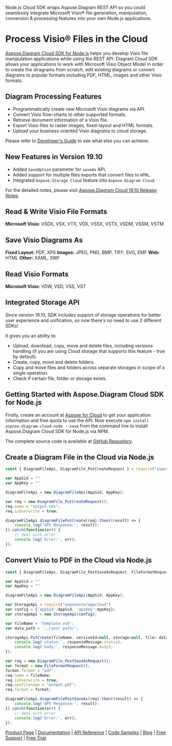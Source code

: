 Node.js Cloud SDK wraps Aspose.Diagram REST API so you could seamlessly integrate Microsoft Visio® file generation, manipulation, conversion & processing features into your own Node.js applications.

# Process Visio® Files in the Cloud
[Aspose.Diagram Cloud SDK for Node.js](https://products.aspose.cloud/diagram/nodejs) helps you develop Visio file manipulation applications while using the REST API. Diagram Cloud SDK allows your applications to work with Microsoft Visio Object Model in order to create the diragrams from scratch, edit existing diagrams or convert diagrams to popular formats including PDF, HTML, images and other Visio formats.

## Diagram Processing Features
- Programmatically create new Microsoft Visio diagrams via API.
- Convert Visio flow-charts to other supported formats.
- Retrieve document information of a Visio file.
- Export Visio files to raster images, fixed-layout and HTML formats.
- Upload your business oriented Visio diagrams to cloud storage.

Please refer to [Developer's Guide](https://docs.aspose.cloud/display/diagramcloud/Developer+Guide) to see what else you can achieve.

## New Features in Version 19.10

- Added `SaveOption` parameter for `saveAs` API.
- Added support for multiple files exports that convert files to `HTML`.
- Integrated `Aspose.Storage Cloud` feature into `Aspose.Diagram Cloud`.

For the detailed notes, please visit [Aspose.Diagram Cloud 19.10 Release Notes](https://docs.aspose.cloud/display/diagramcloud/Aspose.Diagram+Cloud+19.10+Release+Notes).

## Read & Write Visio File Formats

**Microsoft Visio:** VSDX, VSX, VTX, VDX, VSSX, VSTX, VSDM, VSSM, VSTM

## Save Visio Diagrams As

**Fixed Layout:** PDF, XPS
**Images:** JPEG, PNG, BMP, TIFF, SVG, EMF
**Web:** HTML
**Other:** XAML, SWF

## Read Visio Formats

**Microsoft Visio:** VDW, VSD, VSS, VST

## Integrated Storage API

Since version 19.10, SDK includes support of storage operations for better user experience and unification, so now there's no need to use 2 different SDKs!

It gives you an ability to:

- Upload, download, copy, move and delete files, including versions handling (if you are using Cloud storage that supports this feature - true by default).
- Create, copy, move and delete folders.
- Copy and move files and folders across separate storages in scope of a single operation.
- Check if certain file, folder or storage exists.

## Getting Started with Aspose.Diagram Cloud SDK for Node.js

Firstly, create an account at [Aspose for Cloud](https://dashboard.aspose.cloud/#/apps) to get your application information and free quota to use the API. Now execute `npm install aspose-diagram-cloud-node --save` from the command line to install Aspose.Diagram Cloud SDK for Node.js via NPM.

The complete source code is available at [GitHub Repository](https://github.com/aspose-diagram-cloud/aspose-diagram-cloud-node).

## Create a Diagram File in the Cloud via Node.js

```js
const { DiagramFileApi, DiagramFile_PutCreateRequest } = require("asposediagramcloud");

var AppSid = ""
var AppKey = ""

diagramFileApi = new DiagramFileApi(AppSid, AppKey);

var req = new DiagramFile_PutCreateRequest();
req.name = "output.vdx";
req.isOverwrite = true;

diagramFileApi.diagramFilePutCreate(req).then((result) => {
    console.log('API Response:', result);
}).catch(function(err) {
    // deal with error
    console.log('Error:', err);
});
```

## Convert Visio to PDF in the Cloud via Node.js

```js
const { DiagramFileApi, DiagramFile_PostSaveAsRequest, FileFormatRequest } = require("asposediagramcloud");

var AppSid = ""
var AppKey = ""

diagramFileApi = new DiagramFileApi(AppSid, AppKey);

var StorageApi = require("asposestoragecloud")
var config = {'appSid':AppSid, 'apiKey':AppKey};
var storageApi = new StorageApi(config);

var fileName = 'template.vsd';
var data_path = '../your path/';

storageApi.PutCreate(fileName, versionId=null, storage=null, file= data_path + fileName , function(responseMessage) {
	console.log('status:', responseMessage.status);
	console.log('body:', responseMessage.body);
});

var req = new DiagramFile_PostSaveAsRequest();
var format = new FileFormatRequest();
format.format = "pdf";
req.name = fileName;
req.isOverwrite = true;
req.newfilename = "output.pdf";
req.format = format;

diagramFileApi.diagramFilePostSaveAs(req).then((result) => {
    console.log('API Response:', result);
}).catch(function(err) {
    // deal with error
    console.log('Error:', err);
});
```

[Product Page](https://products.aspose.cloud/diagram/nodejs) | [Documentation](https://docs.aspose.cloud/display/diagramcloud/Home) | [API Reference](https://apireference.aspose.cloud/diagram/) | [Code Samples](https://github.com/aspose-diagram-cloud/aspose-diagram-cloud-node) | [Blog](https://blog.aspose.cloud/category/diagram/) | [Free Support](https://forum.aspose.cloud/c/diagram) | [Free Trial](https://dashboard.aspose.cloud/#/apps)
